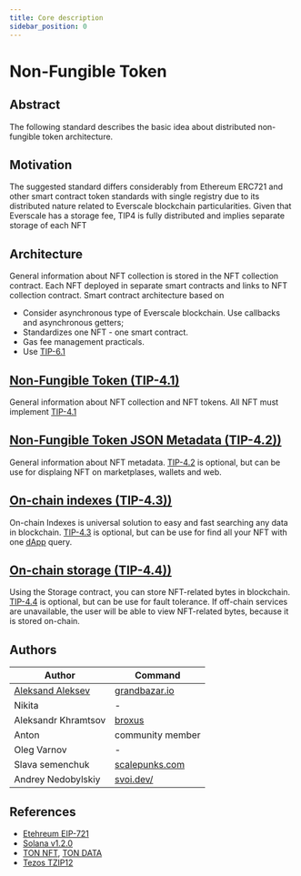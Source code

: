 ```yaml
---
title: Core description
sidebar_position: 0
---
```


# Non-Fungible Token

## Abstract

The following standard describes the basic idea about distributed non-fungible token architecture.

## Motivation

The suggested standard differs considerably from Ethereum ERC721 and other smart contract token standards with single registry due to its distributed nature related to Everscale blockchain particularities.
Given that Everscale has a storage fee, TIP4  is fully distributed and implies separate storage of each NFT

## Architecture

General information about NFT collection is stored in the NFT collection contract. Each NFT deployed in separate smart contracts and links to NFT collection contract. Smart contract architecture based on

- Consider asynchronous type of Everscale blockchain. Use callbacks and asynchronous getters;
- Standardizes one NFT - one smart contract. 
- Gas fee management practicals. 
- Use [TIP-6.1](./../TIP-6/1.md)

## [Non-Fungible Token (TIP-4.1)](./../TIP-4/1.md)
General information about NFT collection and NFT tokens. All NFT must implement [TIP-4.1](./../TIP-4/1.md)

## [Non-Fungible Token JSON Metadata (TIP-4.2))](./../TIP-4/2.md)
General information about NFT metadata. [TIP-4.2](./../TIP-4/2.md) is optional, but can be use for displaing NFT on marketplases, wallets and web.

## [On-chain indexes (TIP-4.3))](./../TIP-4/3.md)
On-chain Indexes is universal solution to easy and fast searching any data in blockchain. [TIP-4.3](./../TIP-4/3.md) is optional, but can be use for find all your NFT with one [dApp](https://main.ton.dev/graphql) query.

## [On-chain storage (TIP-4.4))](./../TIP-4/4.md)
Using the Storage contract, you can store NFT-related bytes in blockchain. [TIP-4.4](./../TIP-4/4.md) is optional, but can be use for fault tolerance. If off-chain services are unavailable, the user will be able to view NFT-related bytes, because it is stored on-chain.


## Authors

Author | Command
--- | ---  
|[Aleksand Aleksev](mailto:rualekseev@gmail.com)|[grandbazar.io](https://grandbazar.io)
|Nikita|-
|Aleksandr Khramtsov|[broxus](https://broxus.com/)
|Anton|community member
|Oleg Varnov|-
|Slava semenchuk|[scalepunks.com](https://scalepunks.com)
|Andrey Nedobylskiy|[svoi.dev/](https://svoi.dev/)




## References

- [Etehreum EIP-721](https://eips.ethereum.org/EIPS/eip-721)
- [Solana v1.2.0](https://docs.metaplex.com/token-metadata/specification)
- [TON NFT](https://github.com/ton-blockchain/TIPs/issues/62), [TON DATA](https://github.com/ton-blockchain/TIPs/issues/64)
- [Tezos TZIP12](https://gitlab.com/tezos/tzip/-/blob/master/proposals/tzip-12/tzip-12.md)